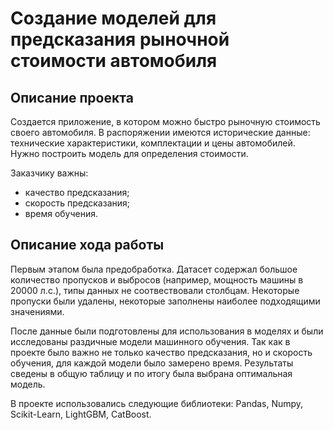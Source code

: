 # Создание моделей для предсказания рыночной стоимости автомобиля

## Описание проекта

Создается приложение, в котором можно быстро рыночную стоимость своего автомобиля. В распоряжении имеются исторические данные: технические характеристики, комплектации и цены автомобилей. Нужно построить модель для определения стоимости.

Заказчику важны:

- качество предсказания;
- скорость предсказания;
- время обучения.

## Описание хода работы

Первым этапом была предобработка. Датасет содержал большое количество пропусков и выбросов (например, мощность машины в 20000 л.с.), типы данных не соотвествовали столбцам. Некоторые пропуски были удалены, некоторые заполнены наиболее подходящими значениями.

После данные были подготовлены для использования в моделях и были исследованы раздичные модели машинного обучения. Так как в проекте было важно не только качество предсказания, но и скорость обучения, для каждой модели было замерено время. Результаты сведены в общую таблицу и по итогу была выбрана оптимальная модель.

В проекте использовались следующие библиотеки: Pandas, Numpy, Scikit-Learn, LightGBM, CatBoost.